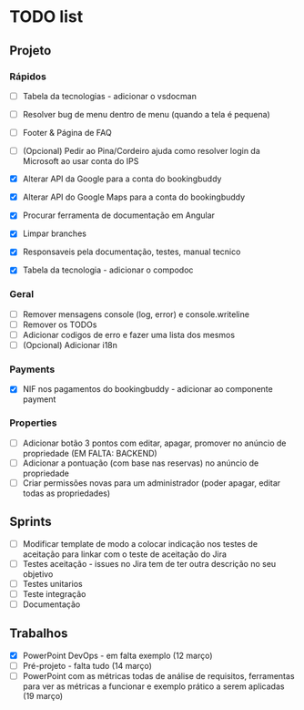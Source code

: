 # TODO list

## Projeto

### Rápidos
- [ ] Tabela da tecnologias - adicionar o vsdocman  
- [ ] Resolver bug de menu dentro de menu (quando a tela é pequena)  
- [ ] Footer & Página de FAQ  
- [ ] (Opcional) Pedir ao Pina/Cordeiro ajuda como resolver login da Microsoft ao usar conta do IPS  
- [X] Alterar API da Google para a conta do bookingbuddy  
- [X] Alterar API do Google Maps para a conta do bookingbuddy  
- [X] Procurar ferramenta de documentação em Angular  
- [X] Limpar branches  
- [X] Responsaveis pela documentação, testes, manual tecnico  
- [X] Tabela da tecnologia - adicionar o compodoc  


### Geral
- [ ] Remover mensagens console (log, error) e console.writeline  
- [ ] Remover os TODOs  
- [ ] Adicionar codigos de erro e fazer uma lista dos mesmos  
- [ ] (Opcional) Adicionar i18n  

### Payments
- [X] NIF nos pagamentos do bookingbuddy - adicionar ao componente payment  

### Properties
- [ ] Adicionar botão 3 pontos com editar, apagar, promover no anúncio de propriedade (EM FALTA: BACKEND) 
- [ ] Adicionar a pontuação (com base nas reservas) no anúncio de propriedade  
- [ ] Criar permissões novas para um administrador (poder apagar, editar todas as propriedades) 

## Sprints
- [ ] Modificar template de modo a colocar indicação nos testes de aceitação para linkar com o teste de aceitação do Jira
- [ ] Testes aceitação - issues no Jira tem de ter outra descrição no seu objetivo  
- [ ] Testes unitarios  
- [ ] Teste integração  
- [ ] Documentação  

## Trabalhos
- [X] PowerPoint DevOps - em falta exemplo (12 março)  
- [ ] Pré-projeto - falta tudo (14 março)  
- [ ] PowerPoint com as métricas todas de análise de requisitos, ferramentas para ver as métricas a funcionar e exemplo prático a serem aplicadas (19 março) 